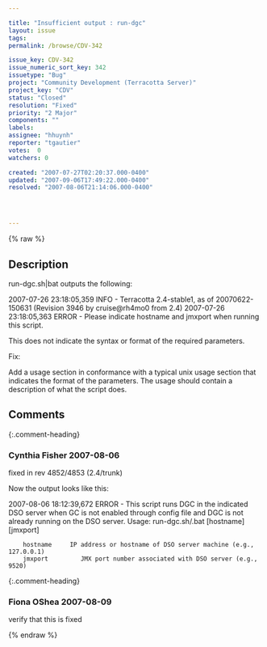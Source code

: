 ```yaml
---

title: "Insufficient output : run-dgc"
layout: issue
tags: 
permalink: /browse/CDV-342

issue_key: CDV-342
issue_numeric_sort_key: 342
issuetype: "Bug"
project: "Community Development (Terracotta Server)"
project_key: "CDV"
status: "Closed"
resolution: "Fixed"
priority: "2 Major"
components: ""
labels: 
assignee: "hhuynh"
reporter: "tgautier"
votes:  0
watchers: 0

created: "2007-07-27T02:20:37.000-0400"
updated: "2007-09-06T17:49:22.000-0400"
resolved: "2007-08-06T21:14:06.000-0400"




---
```


{% raw %}

## Description

<div markdown="1" class="description">

run-dgc.sh|bat outputs the following:

2007-07-26 23:18:05,359 INFO - Terracotta 2.4-stable1, as of 20070622-150631 (Revision 3946 by cruise@rh4mo0 from 2.4)
2007-07-26 23:18:05,363 ERROR - Please indicate hostname and jmxport when running this script.

This does not indicate the syntax or format of the required parameters.

Fix:

Add a usage section in conformance with a typical unix usage section that indicates the format of the parameters.  The usage should contain a description of what the script does.

</div>

## Comments


{:.comment-heading}
### **Cynthia Fisher** <span class="date">2007-08-06</span>

<div markdown="1" class="comment">

fixed in rev 4852/4853 (2.4/trunk)

Now the output looks like this:

2007-08-06 18:12:39,672 ERROR - This script runs DGC in the indicated DSO server when GC is not enabled through config file and DGC is not already running on the DSO server.
        Usage:  run-dgc.sh/.bat [hostname] [jmxport]

        hostname     IP address or hostname of DSO server machine (e.g., 127.0.0.1)
        jmxport         JMX port number associated with DSO server (e.g., 9520)


</div>


{:.comment-heading}
### **Fiona OShea** <span class="date">2007-08-09</span>

<div markdown="1" class="comment">

verify that this is fixed

</div>



{% endraw %}
